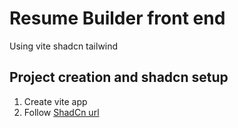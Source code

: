 # Resume Builder front end

Using vite shadcn tailwind

## Project creation and shadcn setup

1. Create vite app
2. Follow [ShadCn url](https://ui.shadcn.com/docs/installation/vite)

